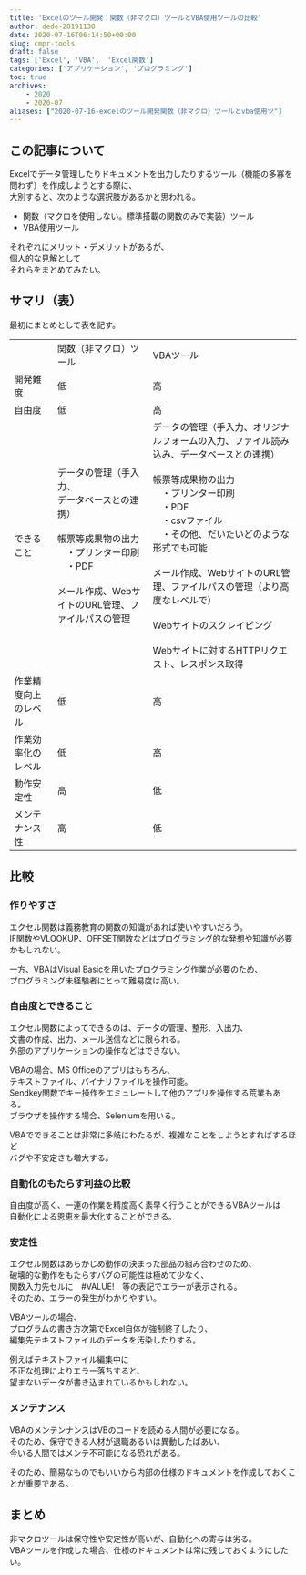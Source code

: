 ```yaml
---
title: 'Excelのツール開発：関数（非マクロ）ツールとVBA使用ツールの比較'
author: dede-20191130
date: 2020-07-16T06:14:50+00:00
slug: cmpr-tools
draft: false
tags: ['Excel', 'VBA',  'Excel関数']
categories: ['アプリケーション', 'プログラミング']
toc: true
archives:
    - 2020
    - 2020-07
aliases: ["2020-07-16-excelのツール開発関数（非マクロ）ツールとvba使用ツ"]
---
```




## この記事について

Excelでデータ管理したりドキュメントを出力したりするツール（機能の多寡を問わず）を作成しようとする際に、  
大別すると、次のような選択肢があるかと思われる。

  * 関数（マクロを使用しない。標準搭載の関数のみで実装）ツール
  * VBA使用ツール

それぞれにメリット・デメリットがあるが、  
個人的な見解として  
それらをまとめてみたい。  
  




## サマリ（表）

最初にまとめとして表を記す。

<div class="wp-block-group">
  <div class="wp-block-group__inner-container">
    <table class="has-fixed-layout">
      <tr>
        <td>
        </td>
        <td>
          関数（非マクロ）ツール
        </td>
        <td>
          VBAツール
        </td>
      </tr>
      <tr>
        <td>
          開発難度
        </td>
        <td>
          低
        </td>
        <td>
          高
        </td>
      </tr>
      <tr>
        <td>
          自由度
        </td>
        <td>
          低
        </td>
        <td>
          高
        </td>
      </tr>
      <tr>
        <td>
          できること
        </td>
        <td>
          データの管理（手入力、<br />データベースとの連携）<br /><br />帳票等成果物の出力<br />　・プリンター印刷<br />　・PDF<br /><br />メール作成、WebサイトのURL管理、ファイルパスの管理
        </td>
        <td>
          データの管理（手入力、オリジナルフォームの入力、ファイル読み込み、データベースとの連携）<br /><br />帳票等成果物の出力<br />　・プリンター印刷<br />　・PDF<br />　・csvファイル<br />　・その他、だいたいどのような形式でも可能<br /><br />メール作成、WebサイトのURL管理、ファイルパスの管理（より高度なレベルで）<br /><br />Webサイトのスクレイピング<br /><br />Webサイトに対するHTTPリクエスト、レスポンス取得
        </td>
      </tr>
      <tr>
        <td>
          作業精度向上のレベル
        </td>
        <td>
          低
        </td>
        <td>
          高
        </td>
      </tr>
      <tr>
        <td>
          作業効率化のレベル
        </td>
        <td>
          低
        </td>
        <td>
          高
        </td>
      </tr>
      <tr>
        <td>
          動作安定性
        </td>
        <td>
          高
        </td>
        <td>
          低
        </td>
      </tr>
      <tr>
        <td>
          メンテナンス性
        </td>
        <td>
          高
        </td>
        <td>
          低
        </td>
      </tr>
    </table>
  </div>
</div>


## 比較

### 作りやすさ

エクセル関数は義務教育の関数の知識があれば使いやすいだろう。  
IF関数やVLOOKUP、OFFSET関数などはプログラミング的な発想や知識が必要かもしれない。

一方、VBAはVisual Basicを用いたプログラミング作業が必要のため、  
プログラミング未経験者にとって難易度は高い。  
  


### 自由度とできること

エクセル関数によってできるのは、データの管理、整形、入出力、  
文書の作成、出力、メール送信などに限られる。  
外部のアプリケーションの操作などはできない。

VBAの場合、MS Officeのアプリはもちろん、  
テキストファイル、バイナリファイルを操作可能。  
Sendkey関数でキー操作をエミュレートして他のアプリを操作する荒業もある。  
ブラウザを操作する場合、Seleniumを用いる。

VBAでできることは非常に多岐にわたるが、複雑なことをしようとすればするほど  
バグや不安定さも増大する。  
  


### 自動化のもたらす利益の比較

自由度が高く、一連の作業を精度高く素早く行うことができるVBAツールは  
自動化による恩恵を最大化することができる。  
  


### 安定性

エクセル関数はあらかじめ動作の決まった部品の組み合わせのため、  
破壊的な動作をもたらすバグの可能性は極めて少なく、  
関数入力先セルに　#VALUE!　等の表記でエラーが表示される。  
そのため、エラーの発生がわかりやすい。

VBAツールの場合、  
プログラムの書き方次第でExcel自体が強制終了したり、  
編集先テキストファイルのデータを汚染したりする。  
  
例えばテキストファイル編集中に  
不正な処理によりエラー落ちすると、  
望まないデータが書き込まれているかもしれない。  
  


### メンテナンス

VBAのメンテンナンスはVBのコードを読める人間が必要になる。  
そのため、保守できる人材が退職あるいは異動したばあい、  
今いる人間ではメンテ不可能になる恐れがある。  
  
そのため、簡易なものでもいいから内部の仕様のドキュメントを作成しておくことが重要である。  
  


## まとめ

非マクロツールは保守性や安定性が高いが、自動化への寄与は劣る。  
VBAツールを作成した場合、仕様のドキュメントは常に残しておくようにしたい。